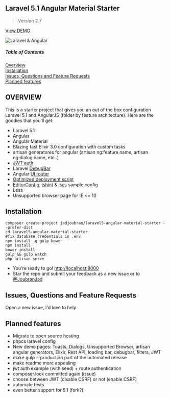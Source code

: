 ## Laravel 5.1 Angular Material Starter
> Version 2.7

<a href="https://infinite-dusk-3948.herokuapp.com/" target="_blank">View DEMO</a>

![Laravel & Angular](http://i.imgur.com/ZbLzOPP.jpg)


##### Table of Contents
[Overview](#overview)  
[Installation](#installation)  
[Issues, Questions and Feature Requests](#issues)  
[Planned features](#planned_features)  

<a name="overview"></a>
## OVERVIEW
This is a starter project that gives you an out of the box configuration Laravel 5.1 and AngularJS (folder by feature architecture).
Here are the goodies that you'll get:

* Laravel 5.1
* Angular
* Angular Material
* Blazing fast Elixir 3.0 configuration with custom tasks
* artisan generatores for angular (artisan ng:feature name, artisan ng:dialog name, etc..)
* [JWT auth](https://scotch.io/tutorials/token-based-authentication-for-angularjs-and-laravel-apps)
* Laravel [DebugBar](https://github.com/barryvdh/laravel-debugbar)
* Angular [UI router](https://github.com/angular-ui/ui-router)
* [Optimized deployment script](https://github.com/jadjoubran/laravel5-angular-material-starter/blob/master/deploy.sh)
* [EditorConfig](http://editorconfig.org/), [jshint](http://jshint.com/) & [jscs](http://jscs.info/) sample config
* Less
* Unsupported browser page for IE <= 10


<a name="installation"></a>
## Installation

    composer create-project jadjoubran/laravel5-angular-material-starter --prefer-dist
    cd laravel5-angular-material-starter
    #fix database credentials in .env
    npm install -g gulp bower
    npm install
    bower install
    gulp && gulp watch
    php artisan serve
* You're ready to go! <a href="http://localhost:8000" target="_blank">http://localhost:8000</a>
* Star the repo and submit your feedback as a new issue or to <a href="https://twitter.com/joubranjad" target="_blank">@JoubranJad</a>

<a name="issues"></a>
## Issues, Questions and Feature Requests
Open a new issue, I'd love to help.


<a name="planned_features"></a>
## Planned features

- Migrate to open source hosting
- phpcs laravel config
- New demo pages: Toasts, Dialogs, Unsupported Browser, artisan angular generators, Elixir, Rest API, loading bar, debugbar, filters, JWT
- make gulp --production part of the automated release
- make readme more appealing
- jwt auth example (with seed) + route authentication
- composer.lock committed again (issue)
- choose between JWT (disable CSRF) or not (enable CSRF)
- automate tests
- even better support for 5.1 (fork?)

